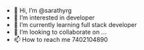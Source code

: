 - 👋 Hi, I’m @sarathyrg
- 👀 I’m interested in developer
- 🌱 I’m currently learning full stack developer
- 💞️ I’m looking to collaborate on ...
- 📫 How to reach me 7402104890

<!---
sarathyrg/sarathyrg is a ✨ special ✨ repository because its `README.md` (this file) appears on your GitHub profile.
You can click the Preview link to take a look at your changes.
--->
